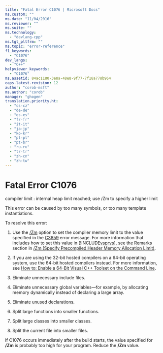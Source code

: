 ```yaml
---
title: "Fatal Error C1076 | Microsoft Docs"
ms.custom: ""
ms.date: "11/04/2016"
ms.reviewer: ""
ms.suite: ""
ms.technology: 
  - "devlang-cpp"
ms.tgt_pltfrm: ""
ms.topic: "error-reference"
f1_keywords: 
  - "C1076"
dev_langs: 
  - "C++"
helpviewer_keywords: 
  - "C1076"
ms.assetid: 84ac1180-3e8a-48e8-9f77-7f18a778b964
caps.latest.revision: 12
author: "corob-msft"
ms.author: "corob"
manager: "ghogen"
translation.priority.ht: 
  - "cs-cz"
  - "de-de"
  - "es-es"
  - "fr-fr"
  - "it-it"
  - "ja-jp"
  - "ko-kr"
  - "pl-pl"
  - "pt-br"
  - "ru-ru"
  - "tr-tr"
  - "zh-cn"
  - "zh-tw"
---
```

# Fatal Error C1076
compiler limit : internal heap limit reached; use /Zm to specify a higher limit  
  
 This error can be caused by too many symbols, or too many template instantiations.  
  
 To resolve this error:  
  
1.  Use the [/Zm](../../build/reference/zm-specify-precompiled-header-memory-allocation-limit.md) option to set the compiler memory limit to the value specified in the [C3859](../../error-messages/compiler-errors-2/compiler-error-c3859.md) error message. For more information that includes how to set this value in [!INCLUDE[vsprvs](../../assembler/masm/includes/vsprvs_md.md)], see the Remarks section in [/Zm (Specify Precompiled Header Memory Allocation Limit)](../../build/reference/zm-specify-precompiled-header-memory-allocation-limit.md).  
  
2.  If you are using the 32-bit hosted compilers on a 64-bit operating system, use the 64-bit hosted compilers instead. For more information, see [How to: Enable a 64-Bit Visual C++ Toolset on the Command Line](../../build/how-to-enable-a-64-bit-visual-cpp-toolset-on-the-command-line.md).  
  
3.  Eliminate unnecessary include files.  
  
4.  Eliminate unnecessary global variables—for example, by allocating memory dynamically instead of declaring a large array.  
  
5.  Eliminate unused declarations.  
  
6.  Split large functions into smaller functions.  
  
7.  Split large classes into smaller classes.  
  
8.  Split the current file into smaller files.  
  
 If C1076 occurs immediately after the build starts, the value specified for **/Zm** is probably too high for your program. Reduce the **/Zm** value.